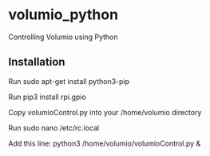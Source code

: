 # volumio_python
Controlling Volumio using Python

## Installation

Run sudo apt-get install python3-pip

Run pip3 install rpi.gpio

Copy volumioControl.py into your /home/volumio directory

Run sudo nano /etc/rc.local

Add this line:  python3 /home/volumio/volumioControl.py &

